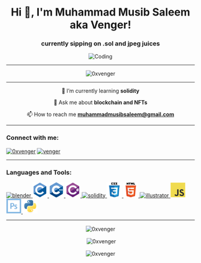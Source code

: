 <h1 align="center">Hi 👋, I'm Muhammad Musib Saleem aka Venger!</h1>
<h3 align="center">currently sipping on .sol and jpeg juices</h3>
<div align="center" width="50">
<img alt="Coding"  width="30%" src="https://media.tenor.com/nHBgEK6zEQMAAAAi/cat-gray.gif">
<div align="center">


<hr/>

<p align="center"> <img src="https://komarev.com/ghpvc/?username=0xvenger&label=Profile%20views&color=0e75b6&style=flat" alt="0xvenger" /> </p>


<hr/> 

 🌱 I’m currently learning **solidity**

 💬 Ask me about **blockchain and NFTs**

 📫 How to reach me **muhammadmusibsaleem@gmail.com**

<hr/>

<h3 align="left">Connect with me:</h3>
<p align="left">
<a href="https://twitter.com/0xvenger" target="blank"><img align="center" src="https://raw.githubusercontent.com/rahuldkjain/github-profile-readme-generator/master/src/images/icons/Social/twitter.svg" alt="0xvenger" height="30" width="40" /></a>
<a href="https://www.behance.net/venger" target="blank"><img align="center" src="https://raw.githubusercontent.com/rahuldkjain/github-profile-readme-generator/master/src/images/icons/Social/behance.svg" alt="venger" height="30" width="40" /></a>
</p>

<hr/> 

<h3 align="left">Languages and Tools:</h3>
<p align="left"> <a href="https://www.blender.org/" target="_blank" rel="noreferrer"> <img src="https://upload.wikimedia.org/wikipedia/commons/thumb/0/0c/Blender_logo_no_text.svg/1200px-Blender_logo_no_text.svg.png" alt="blender" width="40" height="35"/> </a> <a href="https://www.cprogramming.com/" target="_blank" rel="noreferrer"> <img src="https://raw.githubusercontent.com/devicons/devicon/master/icons/c/c-original.svg" alt="c" width="40" height="40"/> </a> <a href="https://www.w3schools.com/cpp/" target="_blank" rel="noreferrer"> <img src="https://raw.githubusercontent.com/devicons/devicon/master/icons/cplusplus/cplusplus-original.svg" alt="cplusplus" width="40" height="40"/> </a> <a href="https://www.w3schools.com/cs/" target="_blank" rel="noreferrer"> <img src="https://raw.githubusercontent.com/devicons/devicon/master/icons/csharp/csharp-original.svg" alt="csharp" width="40" height="40"/> </a>  <a href="https://soliditylang.org/" target="_blank" rel="noreferrer"> <img src="https://upload.wikimedia.org/wikipedia/commons/thumb/9/98/Solidity_logo.svg/1200px-Solidity_logo.svg.png" alt="solidity" width="30" height="35"/> </a> <a href="https://www.w3schools.com/css/" target="_blank" rel="noreferrer"> <img src="https://raw.githubusercontent.com/devicons/devicon/master/icons/css3/css3-original-wordmark.svg" alt="css3" width="40" height="40"/> </a> <a href="https://www.w3.org/html/" target="_blank" rel="noreferrer"> <img src="https://raw.githubusercontent.com/devicons/devicon/master/icons/html5/html5-original-wordmark.svg" alt="html5" width="40" height="40"/> </a> <a href="https://www.adobe.com/in/products/illustrator.html" target="_blank" rel="noreferrer"> <img src="https://www.vectorlogo.zone/logos/adobe_illustrator/adobe_illustrator-icon.svg" alt="illustrator" width="40" height="40"/> </a> <a href="https://developer.mozilla.org/en-US/docs/Web/JavaScript" target="_blank" rel="noreferrer"> <img src="https://raw.githubusercontent.com/devicons/devicon/master/icons/javascript/javascript-original.svg" alt="javascript" width="40" height="40"/> </a> <a href="https://www.photoshop.com/en" target="_blank" rel="noreferrer"> <img src="https://raw.githubusercontent.com/devicons/devicon/master/icons/photoshop/photoshop-line.svg" alt="photoshop" width="40" height="40"/> </a> <a href="https://www.python.org" target="_blank" rel="noreferrer"> <img src="https://raw.githubusercontent.com/devicons/devicon/master/icons/python/python-original.svg" alt="python" width="40" height="40"/> </a> </p>

<hr/> 

<p><img align="center" src="https://github-readme-stats-sigma-five.vercel.app/api/top-langs?username=0xvenger&show_icons=true&locale=en&layout=compact" alt="0xvenger" /></p>

<p>&nbsp;<img align="center" src="https://github-readme-stats-sigma-five.vercel.app/api?username=0xvenger&show_icons=true&locale=en" alt="0xvenger" /></p>

<p><img align="center" src="https://github-readme-streak-stats.herokuapp.com/?user=0xvenger&" alt="0xvenger" /></p>
